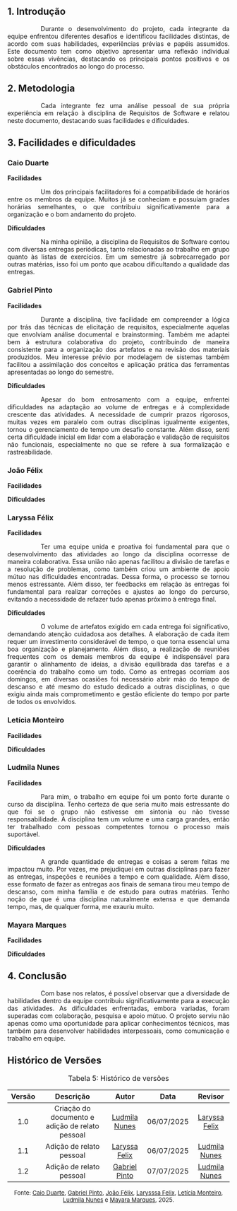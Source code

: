 ## 1. Introdução
<div style="text-align: justify; text-indent: 2cm;"> Durante o desenvolvimento do projeto, cada integrante da equipe enfrentou diferentes desafios e identificou facilidades distintas, de acordo com suas habilidades, experiências prévias e papéis assumidos. Este documento tem como objetivo apresentar uma reflexão individual sobre essas vivências, destacando os principais pontos positivos e os obstáculos encontrados ao longo do processo. </div>

## 2. Metodologia
<div style="text-align: justify; text-indent: 2cm;">Cada integrante fez uma análise pessoal de sua própria experiência em relação à disciplina de Requisitos de Software e relatou neste documento, destacando suas facilidades e dificuldades.
</div>

## 3. Facilidades e dificuldades
### Caio Duarte
**Facilidades**
<div style="text-align: justify; text-indent: 2cm;">
Um dos principais facilitadores foi a compatibilidade de horários entre os membros da equipe. Muitos já se conheciam e possuíam grades horárias semelhantes, o que contribuiu significativamente para a organização e o bom andamento do projeto.
</div>

**Dificuldades**
<div style="text-align: justify; text-indent: 2cm;">
Na minha opinião, a disciplina de Requisitos de Software contou com diversas entregas periódicas, tanto relacionadas ao trabalho em grupo quanto às listas de exercícios. Em um semestre já sobrecarregado por outras matérias, isso foi um ponto que acabou dificultando a qualidade das entregas.
</div>

### Gabriel Pinto
**Facilidades**
<div style="text-align: justify; text-indent: 2cm;">
Durante a disciplina, tive facilidade em compreender a lógica por trás das técnicas de elicitação de requisitos, especialmente aquelas que envolviam análise documental e brainstorming. Também me adaptei bem à estrutura colaborativa do projeto, contribuindo de maneira consistente para a organização dos artefatos e na revisão dos materiais produzidos. Meu interesse prévio por modelagem de sistemas também facilitou a assimilação dos conceitos e aplicação prática das ferramentas apresentadas ao longo do semestre. 
</div>

**Dificuldades**
<div style="text-align: justify; text-indent: 2cm;">
Apesar do bom entrosamento com a equipe, enfrentei dificuldades na adaptação ao volume de entregas e à complexidade crescente das atividades. A necessidade de cumprir prazos rigorosos, muitas vezes em paralelo com outras disciplinas igualmente exigentes, tornou o gerenciamento de tempo um desafio constante. Além disso, senti certa dificuldade inicial em lidar com a elaboração e validação de requisitos não funcionais, especialmente no que se refere à sua formalização e rastreabilidade. 
</div>

### João Félix
**Facilidades**
<div style="text-align: justify; text-indent: 2cm;">

</div>

**Dificuldades**
<div style="text-align: justify; text-indent: 2cm;">

</div>

### Laryssa Félix
**Facilidades**
<div style="text-align: justify; text-indent: 2cm;">
Ter uma equipe unida e proativa foi fundamental para que o desenvolvimento das atividades ao longo da disciplina ocorresse de maneira colaborativa. Essa união não apenas facilitou a divisão de tarefas e a resolução de problemas, como também criou um ambiente de apoio mútuo nas dificuldades encontradas. Dessa forma, o processo se tornou menos estressante. Além disso, ter feedbacks em relação às entregas foi fundamental para realizar correções e ajustes ao longo do percurso, evitando a necessidade de refazer tudo apenas próximo à entrega final.
</div>

**Dificuldades**
<div style="text-align: justify; text-indent: 2cm;">
O volume de artefatos exigido em cada entrega foi significativo, demandando atenção cuidadosa aos detalhes. A elaboração de cada item requer um investimento considerável de tempo, o que torna essencial uma boa organização e planejamento. Além disso, a realização de reuniões frequentes com os demais membros da equipe é indispensável para garantir o alinhamento de ideias, a divisão equilibrada das tarefas e a coerência do trabalho como um todo. Como as entregas ocorriam aos domingos, em diversas ocasiões foi necessário abrir mão do tempo de descanso e até mesmo do estudo dedicado a outras disciplinas, o que exigiu ainda mais comprometimento e gestão eficiente do tempo por parte de todos os envolvidos.
</div>

### Letícia Monteiro
**Facilidades**
<div style="text-align: justify; text-indent: 2cm;">

</div>

**Dificuldades**
<div style="text-align: justify; text-indent: 2cm;">

</div>

### Ludmila Nunes
**Facilidades**
<div style="text-align: justify; text-indent: 2cm;">
Para mim, o trabalho em equipe foi um ponto forte durante o curso da disciplina. Tenho certeza de que seria muito mais estressante do que foi se o grupo não estivesse em sintonia ou não tivesse responsabilidade. A disciplina tem um volume e uma carga grandes, então ter trabalhado com pessoas competentes tornou o processo mais suportável.
</div>

**Dificuldades**
<div style="text-align: justify; text-indent: 2cm;">
A grande quantidade de entregas e coisas a serem feitas me impactou muito. Por vezes, me prejudiquei em outras disciplinas para fazer as entregas, inspeções e reuniões a tempo e com qualidade. Além disso, esse formato de fazer as entregas aos finais de semana tirou meu tempo de descanso, com minha família e de estudo para outras matérias. Tenho noção de que é uma disciplina naturalmente extensa e que demanda tempo, mas, de qualquer forma, me exauriu muito.
</div>

### Mayara Marques
**Facilidades**
<div style="text-align: justify; text-indent: 2cm;">

</div>

**Dificuldades**
<div style="text-align: justify; text-indent: 2cm;">

</div>

## 4. Conclusão
<div style="text-align: justify; text-indent: 2cm;"> Com base nos relatos, é possível observar que a diversidade de habilidades dentro da equipe contribuiu significativamente para a execução das atividades. As dificuldades enfrentadas, embora variadas, foram superadas com colaboração, pesquisa e apoio mútuo. O projeto serviu não apenas como uma oportunidade para aplicar conhecimentos técnicos, mas também para desenvolver habilidades interpessoais, como comunicação e trabalho em equipe. </div>

## Histórico de Versões 
<font size="3"><p style="text-align: center">Tabela 5: Histórico de versões</p></font>

| Versão | Descrição     |Autor                                       |Data    |Revisor|
|:-:     |  :-:          | :-:                                        | :-:        |:-:|
|1.0     | Criação do documento e adição de relato pessoal|[Ludmila Nunes](https://github.com/ludmilaaysha)| 06/07/2025 | [Laryssa Felix](https://github.com/felixlaryssa)  |
|1.1     | Adição de relato pessoal|[Laryssa Felix](https://github.com/felixlaryssa)| 06/07/2025 | [Ludmila Nunes](https://github.com/ludmilaaysha)  |
|1.2     | Adição de relato pessoal|[Gabriel Pinto](https://github.com/GabrielSPinto)| 07/07/2025 | [Ludmila Nunes](https://github.com/ludmilaaysha)  |

<font size="2"><p style="text-align: center">Fonte: [Caio Duarte](https://github.com/caioduart3), [Gabriel Pinto](https://github.com/GabrielSPinto), [João Félix](https://github.com/joaofmoreiraa), [Larysssa Felix](https://github.com/felixlaryssa), [Letícia Monteiro](https://github.com/LeticiaMonteiroo), [Ludmila Nunes](https://github.com/ludmilaaysha) e [Mayara Marques](https://github.com/maymarquee), 2025.</p></font>

